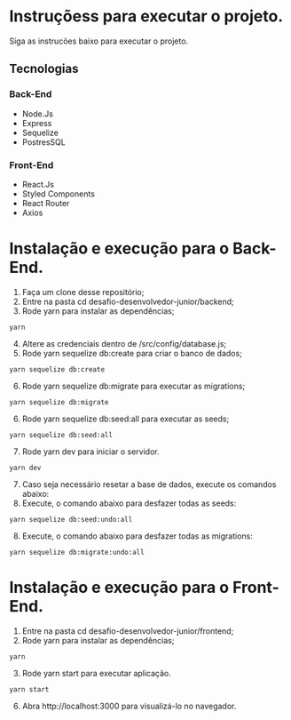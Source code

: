 # Instruçõess para executar o projeto.

Siga as instrucões baixo para executar o projeto.

## Tecnologias

### Back-End

- Node.Js
- Express
- Sequelize
- PostresSQL

### Front-End

- React.Js
- Styled Components
- React Router
- Axios

# Instalação e execução para o Back-End.

1. Faça um clone desse repositório;
2. Entre na pasta cd desafio-desenvolvedor-junior/backend;
3. Rode yarn para instalar as dependências;

```
yarn
```

4. Altere as credenciais dentro de /src/config/database.js;
5. Rode yarn sequelize db:create para criar o banco de dados;

```
yarn sequelize db:create
```

6. Rode yarn sequelize db:migrate para executar as migrations;

```
yarn sequelize db:migrate
```

6. Rode yarn sequelize db:seed:all para executar as seeds;

```
yarn sequelize db:seed:all
```

7. Rode yarn dev para iniciar o servidor.

```
yarn dev
```

7. Caso seja necessário resetar a base de dados, execute os comandos abaixo:
8. Execute, o comando abaixo para desfazer todas as seeds:

```
yarn sequelize db:seed:undo:all
```

8. Execute, o comando abaixo para desfazer todas as migrations:

```
yarn sequelize db:migrate:undo:all
```

# Instalação e execução para o Front-End.

1. Entre na pasta cd desafio-desenvolvedor-junior/frontend;
2. Rode yarn para instalar as dependências;

```
yarn
```

3. Rode yarn start para executar aplicação.

```
yarn start
```

6. Abra http://localhost:3000 para visualizá-lo no navegador.
